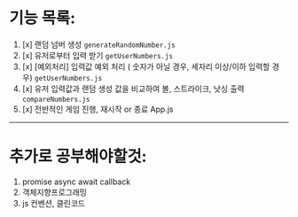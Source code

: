 # 기능 목록:

1. [x] 랜덤 넘버 생성 `generateRandomNumber.js`
2. [x] 유저로부터 입력 받기 `getUserNumbers.js`
3. [x] [예외처리] 입력값 예외 처리 ( 숫자가 아닐 경우, 세자리 이상/이하 입력할 경우) `getUserNumbers.js`
4. [x] 유저 입력값과 랜덤 생성 값을 비교하여 볼, 스트라이크, 낫싱 출력 `compareNumbers.js`
5. [x] 전반적인 게임 진행, 재시작 or 종료 App.js

---

# 추가로 공부해야할것:

1. promise async await callback
2. 객체지향프로그래밍
3. js 컨벤션, 클린코드
